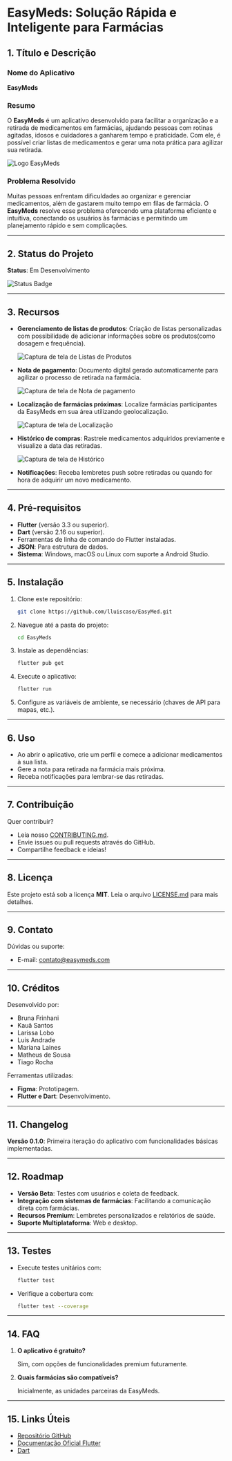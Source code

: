 # EasyMeds: Solução Rápida e Inteligente para Farmácias

## 1. Título e Descrição

### Nome do Aplicativo

**EasyMeds**

### Resumo

O **EasyMeds** é um aplicativo desenvolvido para facilitar a organização e a retirada de medicamentos em farmácias, ajudando pessoas com rotinas agitadas, idosos e cuidadores a ganharem tempo e praticidade. Com ele, é possível criar listas de medicamentos e gerar uma nota prática para agilizar sua retirada.

![Logo EasyMeds](assets/images/logo.png)

### Problema Resolvido

Muitas pessoas enfrentam dificuldades ao organizar e gerenciar medicamentos, além de gastarem muito tempo em filas de farmácia. O **EasyMeds** resolve esse problema oferecendo uma plataforma eficiente e intuitiva, conectando os usuários às farmácias e permitindo um planejamento rápido e sem complicações.

---

## 2. Status do Projeto

**Status**: Em Desenvolvimento

![Status Badge](https://img.shields.io/badge/Status-Em%20Desenvolvimento-yellow)

---

## 3. Recursos

- **Gerenciamento de listas de produtos**: Criação de listas personalizadas com possibilidade de adicionar informações sobre os produtos(como dosagem e frequência).

  ![Captura de tela de Listas de Produtos](assets/images/lista-produtos.jpg)

- **Nota de pagamento**: Documento digital gerado automaticamente para agilizar o processo de retirada na farmácia.

  ![Captura de tela de Nota de pagamento](assets/images/nota-pagamento.jpg)

- **Localização de farmácias próximas**: Localize farmácias participantes da EasyMeds em sua área utilizando geolocalização.

  ![Captura de tela de Localização](assets/images/localizacao.jpg)

- **Histórico de compras**: Rastreie medicamentos adquiridos previamente e visualize a data das retiradas.

  ![Captura de tela de Histórico](assets/images/historico.jpg)

- **Notificações**: Receba lembretes push sobre retiradas ou quando for hora de adquirir um novo medicamento.

---

## 4. Pré-requisitos

- **Flutter** (versão 3.3 ou superior).
- **Dart** (versão 2.16 ou superior).
- Ferramentas de linha de comando do Flutter instaladas.
- **JSON**: Para estrutura de dados.
- **Sistema**: Windows, macOS ou Linux com suporte a Android Studio.

---

## 5. Instalação

1. Clone este repositório:

    ```bash
    git clone https://github.com/lluiscase/EasyMed.git
    ```

2. Navegue até a pasta do projeto:

    ```bash
    cd EasyMeds
    ```

3. Instale as dependências:

    ```bash
    flutter pub get
    ```

4. Execute o aplicativo:

    ```bash
    flutter run
    ```

5. Configure as variáveis de ambiente, se necessário (chaves de API para mapas, etc.).

---

## 6. Uso

- Ao abrir o aplicativo, crie um perfil e comece a adicionar medicamentos à sua lista.
- Gere a nota para retirada na farmácia mais próxima.
- Receba notificações para lembrar-se das retiradas.

---

## 7. Contribuição

Quer contribuir?

- Leia nosso [CONTRIBUTING.md](https://github.com/lluiscase/EasyMed/blob/main/CONTRIBUTING.md).
- Envie issues ou pull requests através do GitHub.
- Compartilhe feedback e ideias!

---

## 8. Licença

Este projeto está sob a licença **MIT**. Leia o arquivo [LICENSE.md](https://github.com/lluiscase/EasyMed/blob/main/LICENSE.md) para mais detalhes.

---

## 9. Contato

Dúvidas ou suporte:

- E-mail: [contato@easymeds.com](mailto:contato@easymeds.com)

---

## 10. Créditos

Desenvolvido por:

- Bruna Frinhani
- Kauã Santos
- Larissa Lobo
- Luis Andrade
- Mariana Laines
- Matheus de Sousa
- Tiago Rocha

Ferramentas utilizadas:

- **Figma**: Prototipagem.
- **Flutter e Dart**: Desenvolvimento.

---

## 11. Changelog

**Versão 0.1.0**: Primeira iteração do aplicativo com funcionalidades básicas implementadas.

---

## 12. Roadmap

- **Versão Beta**: Testes com usuários e coleta de feedback.
- **Integração com sistemas de farmácias**: Facilitando a comunicação direta com farmácias.
- **Recursos Premium**: Lembretes personalizados e relatórios de saúde.
- **Suporte Multiplataforma**: Web e desktop.

---

## 13. Testes

- Execute testes unitários com:

    ```bash
    flutter test
    ```

- Verifique a cobertura com:

    ```bash
    flutter test --coverage
    ```

---

## 14. FAQ

1. **O aplicativo é gratuito?**

    Sim, com opções de funcionalidades premium futuramente.

2. **Quais farmácias são compatíveis?**

    Inicialmente, as unidades parceiras da EasyMeds.

---

## 15. Links Úteis

- [Repositório GitHub](https://github.com/lluiscase/EasyMed)
- [Documentação Oficial Flutter](https://flutter.dev/docs)
- [Dart](https://dart.dev/)

